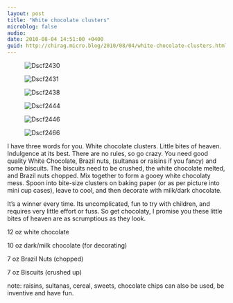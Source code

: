 ```yaml
---
layout: post
title: "White chocolate clusters"
microblog: false
audio: 
date: 2010-08-04 14:51:00 +0400
guid: http://chirag.micro.blog/2010/08/04/white-chocolate-clusters.html
---
```

<figure><img alt="Dscf2430" src="http://www.chirag.biz/uploads/2018/8c1947b7fb.jpg"></figure><figure><img alt="Dscf2431" src="http://www.chirag.biz/uploads/2018/da43169c14.jpg"></figure><figure><img alt="Dscf2438" src="http://www.chirag.biz/uploads/2018/399a054be2.jpg"></figure><figure><img alt="Dscf2444" src="http://www.chirag.biz/uploads/2018/5263aaeafe.jpg"></figure><figure><img alt="Dscf2446" src="http://www.chirag.biz/uploads/2018/a1d45cbe77.jpg"></figure><figure><img alt="Dscf2466" src="http://www.chirag.biz/uploads/2018/29fead5da4.jpg"></figure><p>I have three words for you. White chocolate clusters. Little bites of heaven. Indulgence at its best. There are no rules, so go crazy. You need good quality White Chocolate, Brazil nuts, (sultanas or raisins if you fancy) and some biscuits. The biscuits need to be crushed, the white chocolate melted, and Brazil nuts chopped. Mix together to form a gooey white chocolaty mess. Spoon into bite-size clusters on baking paper (or as per picture into mini cup cases), leave to cool, and then decorate with milk/dark chocolate.</p>
<p>It’s a winner every time. Its uncomplicated, fun to try with children, and requires very little effort or fuss. So get chocolaty, I promise you these little bites of heaven are as scrumptious as they look.</p>
<p>12 oz white chocolate</p>
<p>10 oz dark/milk chocolate (for decorating)</p>
<p>7 oz Brazil Nuts (chopped)</p>
<p>7 oz Biscuits (crushed up)</p>
<p>note: raisins, sultanas, cereal, sweets, chocolate chips can also be used, be inventive and have fun.</p>
